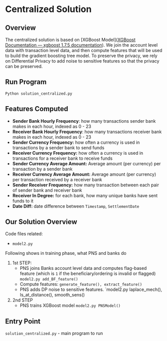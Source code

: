 # Centralized Solution

 ## Overview

The centralized solution is based on [XGBoost Model]([XGBoost Documentation — xgboost 1.7.5 documentation](https://xgboost.readthedocs.io/en/stable/)). We join the account level data with transaction level data, and then compute features that will be used to build the gradient boosting tree model. To preserve the privacy, we rely on Differential Privacy to add noise to sensitive features so that the privacy can be preserved.

## Run Program

```shell
Python solution_centralized.py
```

## Features Computed

- **Sender Bank Hourly Frequency**: how many transactions sender bank makes in each hour, indexed as 0 - 23
- **Receiver Bank Hourly Frequency**: how many transactions receiver bank makes in each hour, indexed as 0 - 23
- **Sender Currency Frequency:** how often a currency is used in transactions by a sender bank to send funds
- **Receiver Currency Frequency:** how often a currency is used in transactions for a receiver bank to receive funds
- **Sender Currency Average Amount:** Average amount (per currency) per transaction by a sender bank
- **Receiver Currency Average Amount:** Average amount (per currency) per transaction received by a receiver bank
- **Sender Receiver Frequency:** how many transaction between each pair of sender bank and receiver bank
- **Receiver In Degree:** for each bank, how many unique banks have sent funds to it
- **Date Diff:** date difference between `Timestamp`, `SettlementDate` 



## Our Solution Overview

Code files related:

  - `model2.py`

Following shows in training phase, what PNS and banks do

1. 1st STEP:
   - PNS joins Banks account level data and computes flag-based feature (which is `1` if the beneficiary/ordering is invalid or flagged)
     `model2.py add_BF_feature()`<br>
   - Compute features: `generate_feature(), extract_feature()`
   - PNS adds DP noise to sensitive features.  `model2.py laplace_mech(), ls_at_distance(), smooth_sens()
2. 2nd STEP
   - PNS trains XGBoost model  `model2.py PNSModel()`

## Entry Point

`solution_centralized.py` - main program to run
